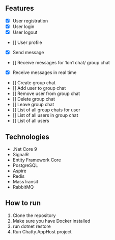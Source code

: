 ## Features
- [x] User registration
- [x] User login
- [x] User logout
- [] User profile
- [x] Send message
- [] Receive messages for 1on1 chat/ group chat
- [x] Receive messages in real time
- [] Create group chat
- [] Add user to group chat
- [] Remove user from group chat
- [] Delete group chat
- [] Leave group chat
- [] List of all group chats for user
- [] List of all users in group chat
- [] List of all users

## Technologies
- .Net Core 9
- SignalR
- Entity Framework Core
- PostgreSQL
- Aspire
- Redis
- MassTransit
- RabbitMQ

## How to run
1. Clone the repository
2. Make sure you have Docker installed
3. run dotnet restore
4. Run Chatty.AppHost project

## 